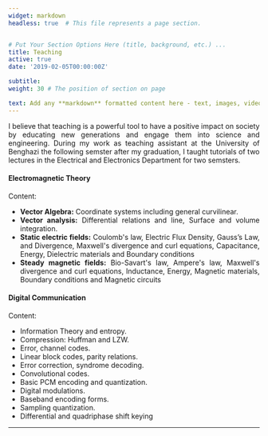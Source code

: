 ```yaml
---
widget: markdown
headless: true  # This file represents a page section.


# Put Your Section Options Here (title, background, etc.) ...
title: Teaching
active: true
date: '2019-02-05T00:00:00Z'

subtitle:
weight: 30 # The position of section on page

text: Add any **markdown** formatted content here - text, images, videos, galleries - and even HTML code!
---
```


<div style="text-align: justify"> I believe that teaching is a powerful tool to have a positive impact on society by educating new generations and engage them into science and engineering. During my work as teaching assistant at the University of Benghazi the following semster after my graduation, I taught tutorials of two lectures in the Electrical and Electronics Department for two semsters.   


#### Electromagnetic Theory
Content: 
- **Vector Algebra:** Coordinate systems including general curvilinear.
- **Vector analysis:** Differential relations and line, Surface and volume integration.
- **Static electric fields:** Coulomb's law, Electric Flux Density, Gauss’s Law, and Divergence, Maxwell's divergence and curl equations, Capacitance, Energy, Dielectric materials and Boundary conditions
- **Steady magnetic fields:** Bio-Savart's law, Ampere's law, Maxwell's divergence and curl equations, Inductance, Energy, Magnetic materials, Boundary conditions and Magnetic circuits


 #### Digital Communication
Content: 
- Information Theory and entropy.
- Compression: Huffman and LZW.
- Error, channel codes.
- Linear block codes, parity relations.
- Error correction, syndrome decoding.
- Convolutional codes.
- Basic PCM encoding and quantization.
- Digital modulations.
- Baseband encoding forms.
- Sampling quantization.
- Differential and quadriphase shift keying
</div>

---
